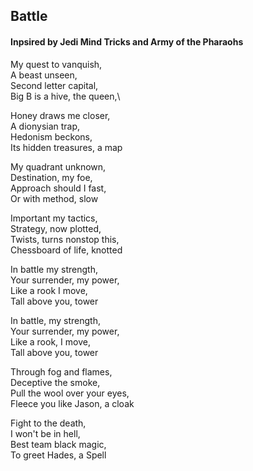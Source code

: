 ## Battle 

#### Inpsired by Jedi Mind Tricks and Army of the Pharaohs

My quest to vanquish,\
A beast unseen,\
Second letter capital,\
Big B is a hive, the queen,\

Honey draws me closer,\
A dionysian trap,\
Hedonism beckons,\
Its hidden treasures, a map

My quadrant unknown,\
Destination, my foe,\
Approach should I fast,\
Or with method, slow

Important my tactics,\
Strategy, now plotted,\
Twists, turns nonstop this,\
Chessboard of life, knotted

In battle my strength,\
Your surrender, my power,\
Like a rook I move,\
Tall above you, tower

In battle, my strength,\
Your surrender, my power,\
Like a rook, I move,\
Tall above you, tower

Through fog and flames,\
Deceptive the smoke,\
Pull the wool over your eyes,\
Fleece you like Jason, a cloak

Fight to the death,\
I won't be in hell,\
Best team black magic,\
To greet Hades, a Spell
